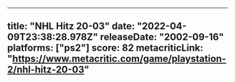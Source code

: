 
---
title: "NHL Hitz 20-03"
date: "2022-04-09T23:38:28.978Z"
releaseDate: "2002-09-16"
platforms: ["ps2"]
score: 82
metacriticLink: "https://www.metacritic.com/game/playstation-2/nhl-hitz-20-03"
---
